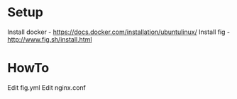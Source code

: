 # Setup
Install docker - https://docs.docker.com/installation/ubuntulinux/
Install fig - http://www.fig.sh/install.html

# HowTo 
Edit fig.yml
Edit nginx.conf
